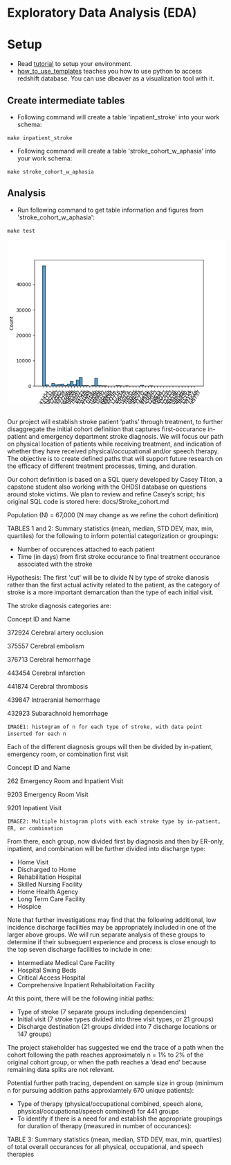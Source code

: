 # Exploratory Data Analysis (EDA)

# Setup
* Read [tutorial](tutorial.md) to setup your environment.
* [how_to_use_templates](how_to_use_templates.md) teaches you how to use python to access redshift database. You can use dbeaver as a visualization tool with it.

## Create intermediate tables
* Following command will create a table 'inpatient_stroke' into your work schema:
```
make inpatient_stroke
```
* Following command will create a table 'stroke_cohort_w_aphasia' into your work schema:
```
make stroke_cohort_w_aphasia
```

## Analysis
* Run following command to get table information and figures from 'stroke_cohort_w_aphasia':
```
make test
```

![alternative to HTML](figs/test.png)

##

Our project will establish stroke patient ‘paths’ through treatment, to further disaggregate the initial cohort definition that captures first-occurance in-patient and emergency department stroke diagnosis. We will focus our path on physical location of patients while receiving treatment, and indication of whether they have received physical/occupational and/or speech therapy. The objective is to create defined paths that will support future research on the efficacy of different treatment processes, timing, and duration.

Our cohort definition is based on a SQL query developed by Casey Tilton, a capstone student also working with the OHDSI database on questions around stoke victims. We plan to review and refine Casey’s script; his original SQL code is stored here: docs/Stroke_cohort.md

Population (N) = 67,000
(N may change as we refine the cohort definition)

TABLES 1 and 2: Summary statistics (mean, median, STD DEV, max, min, quartiles) for the following to inform potential categorization or groupings:

- Number of occurences attached to each patient
- Time (in days) from first stroke occurance to final treatment occurance associated with the stroke

Hypothesis: The first 'cut' will be to divide N by type of stroke dianosis rather than the first actual activity related to the patient, as the category of stroke is a more important demarcation than the type of each initial visit.

The stroke diagnosis categories are:

Concept ID and Name

372924 Cerebral artery occlusion

375557 Cerebral embolism

376713 Cerebral hemorrhage

443454 Cerebral infarction

441874 Cerebral thrombosis

439847 Intracranial hemorrhage

432923 Subarachnoid hemorrhage

    IMAGE1: histogram of n for each type of stroke, with data point inserted for each n

Each of the different diagnosis groups will then be divided by in-patient, emergency room, or combination first visit

Concept ID and Name

262 Emergency Room and Inpatient Visit

9203 Emergency Room Visit

9201 Inpatient Visit

    IMAGE2: Multiple histogram plots with each stroke type by in-patient, ER, or combination

From there, each group, now divided first by diagnosis and then by ER-only, inpatient, and combination will be further divided into discharge type:

- Home Visit
- Discharged to Home
- Rehabilitation Hospital
- Skilled Nursing Facility
- Home Health Agency
- Long Term Care Facility
- Hospice

Note that further investigations may find that the following additional, low incidence discharge facilities may be appropriately included in one of the larger above groups. We will run separate analysis of these groups to determine if their subsequent experience and process is close enough to the top seven discharge facilities to include in one:

- Intermediate Medical Care Facility
- Hospital Swing Beds
- Critical Access Hospital
- Comprehensive Inpatient Rehabiloitation Facility

At this point, there will be the following initial paths:

- Type of stroke (7 separate groups including dependencies)
- Initial visit (7 stroke types divided into three visit types, or 21 groups)
- Discharge destination (21 groups divided into 7 discharge locations or 147 groups)

The project stakeholder has suggested we end the trace of a path when the cohort following the path reaches approximately n = 1% to 2% of the original cohort group, or when the path reaches a ‘dead end’ because remaining data splits are not relevant.

Potential further path tracing, dependent on sample size in group (minimum n for pursuing addition paths approxiamtely 670 unique patients):

- Type of therapy (physical/occupational combined, speech alone, physical/occupational/speech combined) for 441 groups
- To identify if there is a need for and establish the appropriate groupings for duration of therapy (measured in number of occurances):

TABLE 3: Summary statistics (mean, median, STD DEV, max, min, quartiles) of total overall occurances for all physical, occupational, and speech therapies
